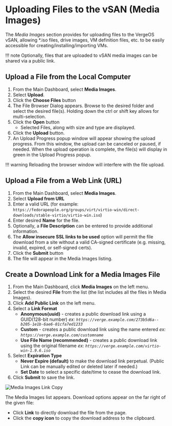 # Uploading Files to the vSAN (Media Images)

The *Media Images* section provides for uploading files to the VergeOS vSAN, allowing *.iso files, drive images, VM definition files, etc. to be easily accessible for creating/installing/importing VMs.  

!!! note
    Optionally, files that are uploaded to vSAN media images can be shared via a public link.

## Upload a File from the Local Computer

1. From the Main Dashboard, select **Media Images**.
2. Select **Upload**.
3. Click the **Choose Files** button
4. The File Browser Dialog appears. Browse to the desired folder and select the desired file(s). Holding down the ctrl or shift key allows for multi-selection.
5. Click the **Open** button
    - Selected Files, along with size and type are displayed.
6. Click the **Upload** button.
7. An Upload Progress popup window will appear showing the upload progress. From this window, the upload can be canceled or paused, if needed. When the upload operation is complete, the file(s) will display in green in the Upload Progress popup.

!!! warning
    Reloading the browser window will interfere with the file upload.

## Upload a File from a Web Link (URL)

1. From the Main Dashboard, select **Media Images**.
2. Select **Upload from URL**
3. Enter a valid URL (for example: `https://fedorapeople.org/groups/virt/virtio-win/direct-downloads/stable-virtio/virtio-win.iso`)
4. Enter desired **Name** for the file.
5. Optionally, a **File Description** can be entered to provide additional information.
6. The **Allow insecure SSL links to be used** option will permit the file download from a site without a valid CA-signed certificate (e.g. missing, invalid, expired, or self-signed certs).
7. Click the **Submit** button
8. The file will appear in the Media Images listing.

## Create a Download Link for a Media Images File

1. From the Main Dashboard, click **Media Images** on the left menu.
3. Select the desired **File** from the list (the list includes all the files in Media Images).
4. Click **Add Public Link** on the left menu.
5. Select a **Link Format**
    - **Anonymous(uuid)** - creates a public download link using a GUID(128-bit number)
      *ex: `https://verge.example.com/273b5d6a--b205-1e1b-6ae6-01cfa7ed1233`*
    - **Custom** - creates a public download link using the name entered
      *ex: `https://verge.example.com/customname`*
    - **Use File Name (recommended)** - creates a public download link using the original filename
      *ex: `https://verge.example.com/virtio-win-1.9.6.iso`*
6. Select **Expiration Type**
    - **Never Expire (default)** to make the download link perpetual. (Public Link can be manually edited or deleted later if needed.)
    - **Set Date** to select a specific date/time to cease the download link.
7. Click **Submit** to save the link.

![Media Images Link Copy](/product-guide/screenshots/mediaimages-link-copy.png)

The Media Images list appears. Download options appear on the far right of the given file:

- Click **Link** to directly download the file from the page.
- Click the **copy icon** to copy the download address to the clipboard.
